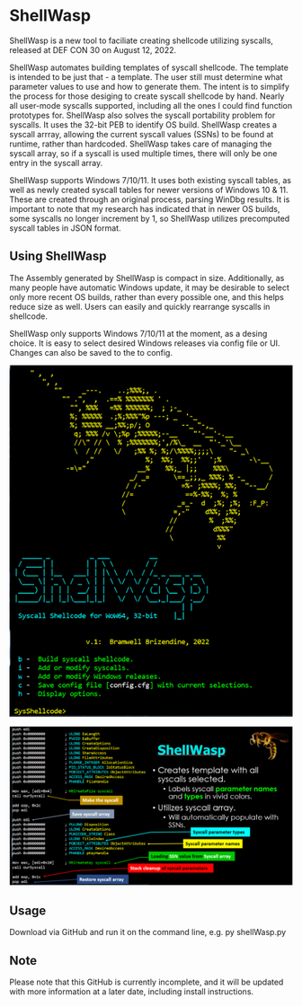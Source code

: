 # ShellWasp
ShellWasp is a new tool to faciliate creating shellcode utilizing syscalls, released at DEF CON 30 on August 12, 2022. 

ShellWasp automates building templates of syscall shellcode. The template is intended to be just that - a template. The user still must determine what parameter values to use and how to generate them. The intent is to simplify the process for those desiging to create syscall shellcode by hand. Nearly all user-mode syscalls supported, including all the ones I could find function prototypes for. ShellWasp also solves the syscall portability problem for syscalls. It uses the 32-bit PEB to identify OS build. ShellWasp creates a syscall arrray, allowing the current syscall values (SSNs) to be found at runtime, rather than hardcoded. ShellWasp takes care of managing the syscall array, so if a syscall is used multiple times, there will only be one entry in the syscall array.

ShellWasp supports Windows 7/10/11. It uses both existing syscall tables, as well as newly created syscall tables for newer versions of Windows 10 & 11. These are created through an original process, parsing WinDbg results. It is important to note that my research has indicated that in newer OS builds, some syscalls no longer increment by 1, so ShellWasp utilizes precomputed syscall tables in JSON format.

## Using ShellWasp
The Assembly generated by ShellWasp is compact in size. Additionally, as many people have automatic Windows update, it may be desirable to select only more recent OS builds, rather than every possible one, and this helps reduce size as well. Users can easily and quickly rearrange syscalls in shellcode. 

ShellWasp only supports Windows 7/10/11 at the moment, as a desing choice. It is easy to select desired Windows releases via config file or UI. Changes can also be saved to the to config.


![image](https://raw.githubusercontent.com/Bw3ll/ShellWasp/main/images/shellwasp1.png?token=GHSAT0AAAAAABXSIQZM6CP4DGTJH6MS7MWWYXWCRQQ)


![image](https://github.com/Bw3ll/ShellWasp/blob/main/images/shellwasp2.png?raw=true)

## Usage
Download via GitHub and run it on the command line, e.g. py shellWasp.py

## Note
Please note that this GitHub is currently incomplete, and it will be updated with more information at a later date, including install instructions.

